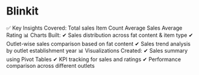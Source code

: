 # Blinkit
✅ Key Insights Covered:
 Total sales
 Item Count 
 Average Sales
 Average Rating
📊 Charts Built:
✔ Sales distribution across fat content & item type
✔ Outlet-wise sales comparison based on fat content
✔ Sales trend analysis by outlet establishment year
📊 Visualizations Created:
✔ Sales summary using Pivot Tables
✔ KPI tracking for sales and ratings
✔ Performance comparison across different outlets
